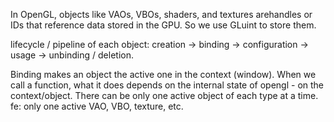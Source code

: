 In OpenGL, objects like VAOs, VBOs, shaders, and textures arehandles or
IDs that reference data stored in the GPU. So we use GLuint to store them.

lifecycle / pipeline of each object:
creation -> binding -> configuration -> usage -> unbinding / deletion.

Binding makes an object the active one in the context (window).
When we call a function, what it does depends on the internal state
of opengl - on the context/object. There can be only one active object
of each type at a time. fe: only one active VAO, VBO, texture, etc.
